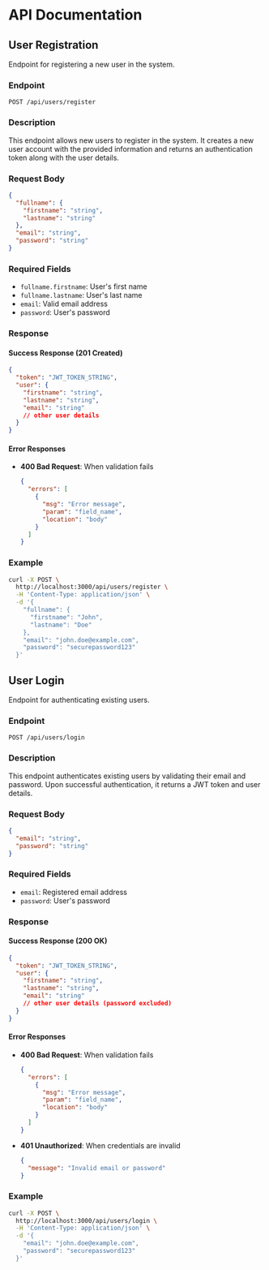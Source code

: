 # API Documentation

## User Registration

Endpoint for registering a new user in the system.

### Endpoint

```
POST /api/users/register
```

### Description

This endpoint allows new users to register in the system. It creates a new user account with the provided information and returns an authentication token along with the user details.

### Request Body

```json
{
  "fullname": {
    "firstname": "string",
    "lastname": "string"
  },
  "email": "string",
  "password": "string"
}
```

### Required Fields

- `fullname.firstname`: User's first name
- `fullname.lastname`: User's last name
- `email`: Valid email address
- `password`: User's password

### Response

#### Success Response (201 Created)

```json
{
  "token": "JWT_TOKEN_STRING",
  "user": {
    "firstname": "string",
    "lastname": "string",
    "email": "string"
    // other user details
  }
}
```

#### Error Responses

- **400 Bad Request**: When validation fails
  ```json
  {
    "errors": [
      {
        "msg": "Error message",
        "param": "field_name",
        "location": "body"
      }
    ]
  }
  ```

### Example

```bash
curl -X POST \
  http://localhost:3000/api/users/register \
  -H 'Content-Type: application/json' \
  -d '{
    "fullname": {
      "firstname": "John",
      "lastname": "Doe"
    },
    "email": "john.doe@example.com",
    "password": "securepassword123"
  }'
```

## User Login

Endpoint for authenticating existing users.

### Endpoint

```
POST /api/users/login
```

### Description

This endpoint authenticates existing users by validating their email and password. Upon successful authentication, it returns a JWT token and user details.

### Request Body

```json
{
  "email": "string",
  "password": "string"
}
```

### Required Fields

- `email`: Registered email address
- `password`: User's password

### Response

#### Success Response (200 OK)

```json
{
  "token": "JWT_TOKEN_STRING",
  "user": {
    "firstname": "string",
    "lastname": "string",
    "email": "string"
    // other user details (password excluded)
  }
}
```

#### Error Responses

- **400 Bad Request**: When validation fails
  ```json
  {
    "errors": [
      {
        "msg": "Error message",
        "param": "field_name",
        "location": "body"
      }
    ]
  }
  ```

- **401 Unauthorized**: When credentials are invalid
  ```json
  {
    "message": "Invalid email or password"
  }
  ```

### Example

```bash
curl -X POST \
  http://localhost:3000/api/users/login \
  -H 'Content-Type: application/json' \
  -d '{
    "email": "john.doe@example.com",
    "password": "securepassword123"
  }'
